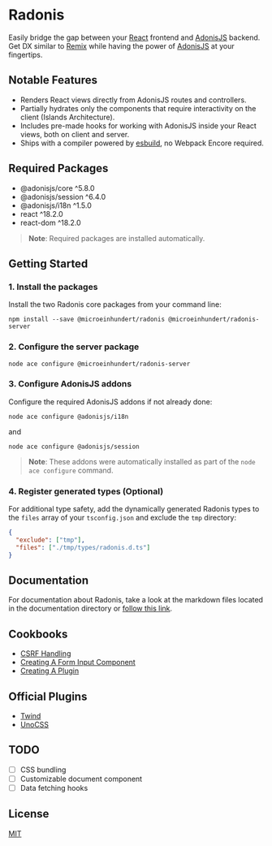 # Radonis

Easily bridge the gap between your [React](https://reactjs.org/) frontend and [AdonisJS](https://adonisjs.com/) backend.
Get DX similar to [Remix](https://remix.run/) while having the power of [AdonisJS](https://adonisjs.com/) at your fingertips.

## Notable Features

- Renders React views directly from AdonisJS routes and controllers.
- Partially hydrates only the components that require interactivity on the client (Islands Architecture).
- Includes pre-made hooks for working with AdonisJS inside your React views, both on client and server.
- Ships with a compiler powered by [esbuild](https://esbuild.github.io/), no Webpack Encore required.

## Required Packages

- @adonisjs/core ^5.8.0
- @adonisjs/session ^6.4.0
- @adonisjs/i18n ^1.5.0
- react ^18.2.0
- react-dom ^18.2.0

> **Note**: Required packages are installed automatically.

## Getting Started

### 1. Install the packages

Install the two Radonis core packages from your command line:

```console
npm install --save @microeinhundert/radonis @microeinhundert/radonis-server
```

### 2. Configure the server package

```console
node ace configure @microeinhundert/radonis-server
```

### 3. Configure AdonisJS addons

Configure the required AdonisJS addons if not already done:

```console
node ace configure @adonisjs/i18n
```

and

```console
node ace configure @adonisjs/session
```

> **Note**: These addons were automatically installed as part of the `node ace configure` command.

### 4. Register generated types (Optional)

For additional type safety, add the dynamically generated Radonis types to the `files` array of your `tsconfig.json` and exclude the `tmp` directory:

```json
{
  "exclude": ["tmp"],
  "files": ["./tmp/types/radonis.d.ts"]
}
```

## Documentation

For documentation about Radonis, take a look at the markdown files located in the documentation directory or [follow this link](documentation/index.md).

## Cookbooks

- [CSRF Handling](documentation/cookbooks/csrf.md)
- [Creating A Form Input Component](documentation/cookbooks/form-input-component.md)
- [Creating A Plugin](documentation/cookbooks/plugin.md)

## Official Plugins

- [Twind](https://github.com/microeinhundert/radonis/tree/main/packages/radonis-twind)
- [UnoCSS](https://github.com/microeinhundert/radonis/tree/main/packages/radonis-unocss)

## TODO

- [ ] CSS bundling
- [ ] Customizable document component
- [ ] Data fetching hooks

## License

[MIT](LICENSE)
